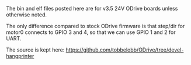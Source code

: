 The bin and elf files posted here are for v3.5 24V ODrive boards unless otherwise noted.

The only difference compared to stock ODrive firmware is that step/dir for motor0 connects to GPIO 3 and 4, so that we can use GPIO 1 and 2 for UART.

The source is kept here:
https://github.com/tobbelobb/ODrive/tree/devel-hangprinter
